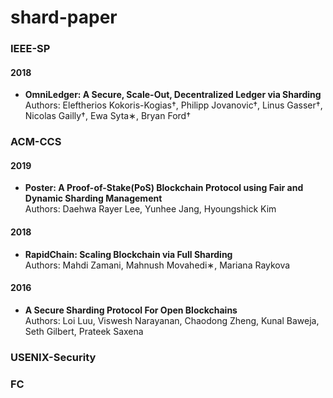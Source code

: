 # shard-paper
### IEEE-SP
#### 2018
* <b>OmniLedger: A Secure, Scale-Out, Decentralized Ledger via Sharding</b><br>
Authors: Eleftherios Kokoris-Kogias†, Philipp Jovanovic†, Linus Gasser†, Nicolas Gailly†, Ewa Syta∗, Bryan Ford† 
### ACM-CCS
#### 2019
* <b>Poster: A Proof-of-Stake(PoS) Blockchain Protocol using Fair and Dynamic Sharding Management</b><br>
Authors: Daehwa Rayer Lee, Yunhee Jang, Hyoungshick Kim
#### 2018
* <b>RapidChain: Scaling Blockchain via Full Sharding</b><br>
Authors: Mahdi Zamani, Mahnush Movahedi∗, Mariana Raykova
#### 2016
* <b>A Secure Sharding Protocol For Open Blockchains</b><br>
Authors: Loi Luu, Viswesh Narayanan, Chaodong Zheng, Kunal Baweja, Seth Gilbert, Prateek Saxena
### USENIX-Security
### FC
